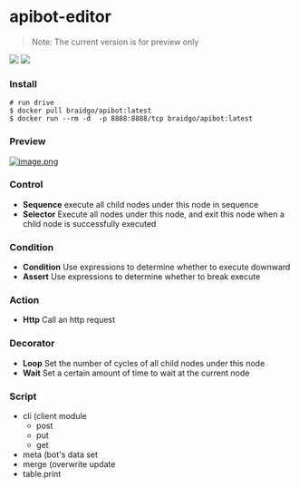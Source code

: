 # apibot-editor

> Note: The current version is for preview only

[![](https://img.shields.io/badge/online-use-2ca5e0?style=flat&logo=appveyor)](http://1.117.168.37:7777/) [![](https://img.shields.io/badge/editor-code-2ca5e0?style=flat&logo=github)](https://github.com/pojol/apibot-editor)



### Install
```shell
# run drive
$ docker pull braidgo/apibot:latest
$ docker run --rm -d  -p 8888:8888/tcp braidgo/apibot:latest
```

### Preview
[![image.png](https://i.postimg.cc/wT5HhYD3/image.png)](https://postimg.cc/6yQDXSjN)


### Control
* **Sequence** execute all child nodes under this node in sequence
* **Selector** Execute all nodes under this node, and exit this node when a child node is successfully executed

### Condition
* **Condition** Use expressions to determine whether to execute downward
* **Assert** Use expressions to determine whether to break execute

### Action
* **Http** Call an http request

### Decorator
* **Loop** Set the number of cycles of all child nodes under this node
* **Wait** Set a certain amount of time to wait at the current node

### Script
* cli (client module
    * post
    * put
    * get
* meta (bot's data set
* merge (overwrite update
* table.print
